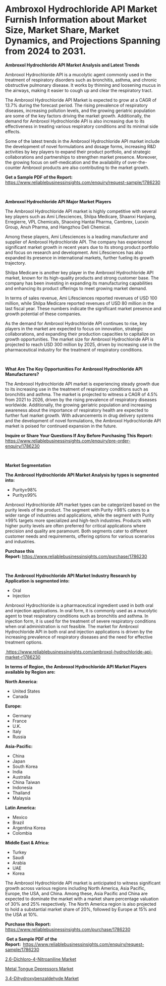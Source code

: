 <p><h1>Ambroxol Hydrochloride API Market Furnish Information about Market Size, Market Share, Market Dynamics, and Projections Spanning from 2024 to 2031.</h1></p><p><strong>Ambroxol Hydrochloride API Market Analysis and Latest Trends</strong></p>
<p><p>Ambroxol Hydrochloride API is a mucolytic agent commonly used in the treatment of respiratory disorders such as bronchitis, asthma, and chronic obstructive pulmonary disease. It works by thinning and loosening mucus in the airways, making it easier to cough up and clear the respiratory tract.</p><p>The Ambroxol Hydrochloride API Market is expected to grow at a CAGR of 13.7% during the forecast period. The rising prevalence of respiratory diseases, increasing pollution levels, and the growing geriatric population are some of the key factors driving the market growth. Additionally, the demand for Ambroxol Hydrochloride API is also increasing due to its effectiveness in treating various respiratory conditions and its minimal side effects.</p><p>Some of the latest trends in the Ambroxol Hydrochloride API market include the development of novel formulations and dosage forms, increasing R&D activities by key players to expand their product portfolio, and strategic collaborations and partnerships to strengthen market presence. Moreover, the growing focus on self-medication and the availability of over-the-counter Ambroxol products are also contributing to the market growth.</p></p>
<p><strong>Get a Sample PDF of the Report:&nbsp;</strong> <a href="https://www.reliablebusinessinsights.com/enquiry/request-sample/1786230">https://www.reliablebusinessinsights.com/enquiry/request-sample/1786230</a></p>
<p>&nbsp;</p>
<p><strong>Ambroxol Hydrochloride API Major Market Players</strong></p>
<p><p>The Ambroxol Hydrochloride API market is highly competitive with several key players such as Ami Lifesciences, Shilpa Medicare, Shaanxi Hanjiang, Erregierre, VPL Chemicals, Shaoxing Hantai Pharma, Cambrex, Luoxin Group, Anuh Pharma, and Hangzhou Deli Chemical. </p><p>Among these players, Ami Lifesciences is a leading manufacturer and supplier of Ambroxol Hydrochloride API. The company has experienced significant market growth in recent years due to its strong product portfolio and focus on research and development. Ami Lifesciences has also expanded its presence in international markets, further fueling its growth trajectory.</p><p>Shilpa Medicare is another key player in the Ambroxol Hydrochloride API market, known for its high-quality products and strong customer base. The company has been investing in expanding its manufacturing capabilities and enhancing its product offerings to meet growing market demand.</p><p>In terms of sales revenue, Ami Lifesciences reported revenues of USD 100 million, while Shilpa Medicare reported revenues of USD 80 million in the last fiscal year. These numbers indicate the significant market presence and growth potential of these companies.</p><p>As the demand for Ambroxol Hydrochloride API continues to rise, key players in the market are expected to focus on innovation, strategic collaborations, and expanding their production capacities to capitalize on growth opportunities. The market size for Ambroxol Hydrochloride API is projected to reach USD 300 million by 2025, driven by increasing use in the pharmaceutical industry for the treatment of respiratory conditions.</p></p>
<p>&nbsp;</p>
<p><strong>What Are The Key Opportunities For Ambroxol Hydrochloride API Manufacturers?</strong></p>
<p><p>The Ambroxol Hydrochloride API market is experiencing steady growth due to its increasing use in the treatment of respiratory conditions such as bronchitis and asthma. The market is projected to witness a CAGR of 4.5% from 2021 to 2026, driven by the rising prevalence of respiratory diseases worldwide. Additionally, the growing geriatric population and increasing awareness about the importance of respiratory health are expected to further fuel market growth. With advancements in drug delivery systems and the development of novel formulations, the Ambroxol Hydrochloride API market is poised for continued expansion in the future.</p></p>
<p><strong>Inquire or Share Your Questions If Any Before Purchasing This Report:</strong> <a href="https://www.reliablebusinessinsights.com/enquiry/pre-order-enquiry/1786230">https://www.reliablebusinessinsights.com/enquiry/pre-order-enquiry/1786230</a></p>
<p>&nbsp;</p>
<p><strong>Market Segmentation</strong></p>
<p><strong>The Ambroxol Hydrochloride API Market Analysis by types is segmented into:</strong></p>
<p><ul><li>Purity≥98%</li><li>Purity≥99%</li></ul></p>
<p><p>Ambroxol Hydrochloride API market types can be categorized based on the purity levels of the product. The segment with Purity ≥98% caters to a wider range of industries and applications, while the segment with Purity ≥99% targets more specialized and high-tech industries. Products with higher purity levels are often preferred for critical applications where precision and quality are paramount. Both segments cater to different customer needs and requirements, offering options for various scenarios and industries.</p></p>
<p><strong>Purchase this Report:&nbsp;</strong><a href="https://www.reliablebusinessinsights.com/purchase/1786230">https://www.reliablebusinessinsights.com/purchase/1786230</a></p>
<p>&nbsp;</p>
<p><strong>The Ambroxol Hydrochloride API Market Industry Research by Application is segmented into:</strong></p>
<p><ul><li>Oral</li><li>Injection</li></ul></p>
<p><p>Ambroxol Hydrochloride is a pharmaceutical ingredient used in both oral and injection applications. In oral form, it is commonly used as a mucolytic agent to treat respiratory conditions such as bronchitis and asthma. In injection form, it is used for the treatment of severe respiratory conditions when oral administration is not feasible. The market for Ambroxol Hydrochloride API in both oral and injection applications is driven by the increasing prevalence of respiratory diseases and the need for effective treatment options.</p></p>
<p><a href="https://www.reliablebusinessinsights.com/ambroxol-hydrochloride-api-market-r1786230">&nbsp;https://www.reliablebusinessinsights.com/ambroxol-hydrochloride-api-market-r1786230</a></p>
<p><strong>In terms of Region, the Ambroxol Hydrochloride API Market Players available by Region are:</strong></p>
<p>
    <p> <strong> North America: </strong>
        <ul>
            <li>United States</li>
            <li>Canada</li>
        </ul>
        </p> 
    <p> <strong> Europe: </strong>
        <ul>
            <li>Germany</li>
            <li>France</li>
            <li>U.K.</li>
            <li>Italy</li>
            <li>Russia</li>
        </ul>
        </p> 
    <p> <strong> Asia-Pacific: </strong>
        <ul>
            <li>China</li>
            <li>Japan</li>
            <li>South Korea</li>
            <li>India</li>
            <li>Australia</li>
            <li>China Taiwan</li>
            <li>Indonesia</li>
            <li>Thailand</li>
            <li>Malaysia</li>
        </ul>
        </p> 
    <p> <strong> Latin America: </strong>
        <ul>
            <li>Mexico</li>
            <li>Brazil</li>
            <li>Argentina Korea</li>
            <li>Colombia</li>
        </ul>
        </p> 
    <p> <strong> Middle East & Africa: </strong>
        <ul>
            <li>Turkey</li>
            <li>Saudi</li>
            <li>Arabia</li>
            <li>UAE</li>
            <li>Korea</li>
        </ul>
    </p>
    </p>
<p><p>The Ambroxol Hydrochloride API market is anticipated to witness significant growth across various regions including North America, Asia Pacific, Europe, the USA, and China. Among these, Asia Pacific and China are expected to dominate the market with a market share percentage valuation of 30% and 25% respectively. The North America region is also projected to hold a substantial market share of 20%, followed by Europe at 15% and the USA at 10%.</p></p>
<p><strong>Purchase this Report: </strong><a href="https://www.reliablebusinessinsights.com/purchase/1786230">https://www.reliablebusinessinsights.com/purchase/1786230</a></p>
<p>&nbsp;<strong>Get a Sample PDF of the Report:&nbsp;&nbsp;</strong><a href="https://www.reliablebusinessinsights.com/enquiry/request-sample/1786230">https://www.reliablebusinessinsights.com/enquiry/request-sample/1786230</a></p>
<p><strong></strong></p>
<p><p><a href="https://medium.com/@erinveum/global-2-6-dichloro-4-nitroaniline-industry-types-applications-market-players-regional-growth-e6ee0d4b0c88">2,6-Dichloro-4-Nitroaniline Market</a></p><p><a href="https://github.com/hraymond91428/Market-Research-Report-List-1/blob/main/metal-tongue-depressors-market.md">Metal Tongue Depressors Market</a></p><p><a href="https://medium.com/@jacobwilkins67/analyzing-3-4-dihydroxybenzaldehyde-market-dynamics-and-growth-drivers-and-forecasted-for-period-fcf79955c5a7">3,4-Dihydroxybenzaldehyde Market</a></p></p>